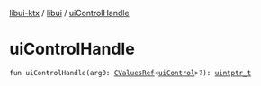 [libui-ktx](../index.md) / [libui](index.md) / [uiControlHandle](./ui-control-handle.md)

# uiControlHandle

`fun uiControlHandle(arg0: `[`CValuesRef`](../kotlinx.cinterop/-c-values-ref/index.md)`<`[`uiControl`](ui-control/index.md)`>?): `[`uintptr_t`](../platform.posix/uintptr_t.md)